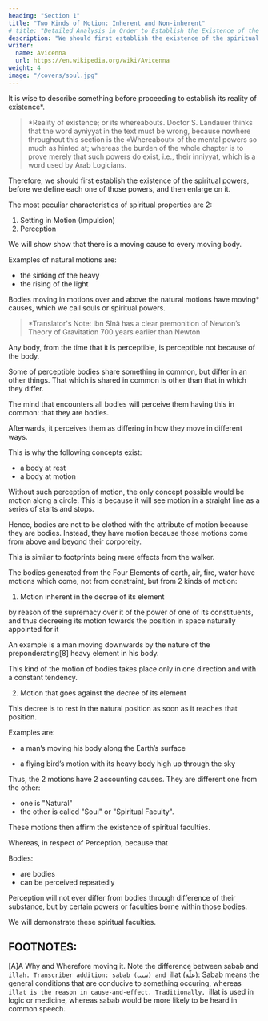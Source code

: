 ```yaml
---
heading: "Section 1"
title: "Two Kinds of Motion: Inherent and Non-inherent"
# title: "Detailed Analysis in Order to Establish the Existence of the Spiritual Faculties"
description: "We should first establish the existence of the spiritual powers, before we define each one of those powers, and then enlarge on it"
writer:
  name: Avicenna
  url: https://en.wikipedia.org/wiki/Avicenna
weight: 4
image: "/covers/soul.jpg"
---
```



It is wise to describe something before proceeding to establish its reality of existence*.

<!-- , such a one is counted by the wise among those who deviate from the broad beaten track of perspicuous statement.  -->

> *Reality of existence; or its whereabouts. Doctor S. Landauer thinks that the word ayniyyat in the text must be wrong, because nowhere throughout this section is the «Whereabout» of the mental powers so much as hinted at; whereas the burden of the whole chapter is to prove merely that such powers do exist, i.e., their inniyyat, which is a word used by Arab Logicians.


Therefore, we should first establish the existence of the spiritual powers, before we define each one of those powers, and then enlarge on it.

The most peculiar characteristics of spiritual properties are 2:

1. Setting in Motion (Impulsion)
2. Perception

We will show show that there is a moving cause to every moving body.

<!-- (ground, reason, motive, pretence)  -->

Examples of natural motions are:
- the sinking of the heavy
- the rising of the light

Bodies moving in motions over and above the natural motions have moving* causes, which we call souls or spiritual powers.

> *Translator's Note: Ibn Sînâ has a clear premonition of Newton’s Theory of Gravitation 700 years earlier than Newton


Any body, from the time that it is perceptible, is perceptible not because of the body.

<!-- in so far as it shows signs (traces) that it is perceptive, such perception by it cannot be validly ascribed to its body, except because of powers (faculties) in it that are capable of perception. -->

<!-- We now start by saying that not a shadow of doubt or perplexity hampers the mind, as to things, that  -->

Some of perceptible bodies share something in common, but differ in an other things. That which is shared in common is other than that in which they differ.

The mind that encounters all bodies will perceive them having this in common: that they are bodies.

Afterwards, it perceives them as differing in how they move in different ways. 

This is why the following concepts exist:
- a body at rest
- a body at motion 

Without such perception of motion, the only concept possible would be motion along a circle. This is because it will see motion in a straight line as a series of starts and stops. 
 <!-- it is established by its very form that it will not proceed save from stoppings and to stoppings (resting-places to resting-places).  -->

Hence, bodies are not to be clothed with the attribute of motion because they are bodies. Instead, they have motion because those motions come from above and beyond their corporeity. 

This is similar to footprints being mere effects from the walker.

The bodies generated from the Four Elements of earth, air, fire, water have motions which come, not from constraint, but from 2 kinds of motion:

 <!-- between which there is more or less difference:  -->

1. Motion inherent in the decree of its element

by reason of the supremacy over it of the power of one of its constituents, and thus decreeing its motion towards the position in space naturally appointed for it

An example is a man moving downwards by the nature of the preponderating[8] heavy element in his body.

This kind of the motion of bodies takes place only in one direction and with a constant tendency.

2. Motion that goes against the decree of its element

This decree is to rest in the natural position as soon as it reaches that position. 

Examples are:

- a man’s moving his body along the Earth’s surface
<!-- ; or else a moving away from the natural position when already separated from it -->
- a flying bird’s motion with its heavy body high up through the sky


Thus, the 2 motions have 2 accounting causes. They are different one from the other:
- one is "Natural"
- the other is called "Soul" or "Spiritual Faculty".

These motions then affirm the existence of spiritual faculties.

<!-- Hence it is quite sound, as to motion, to . -->

Whereas, in respect of Perception, because that 

Bodies:
- are bodies
- can be perceived repeatedly

 <!-- exist with this in common, viz. that they are bodies, and with this in distinction, viz. that they are repeatedly perceptive, it is quite manifest by the first (preceding) process of discrimination that  -->

Perception will not ever differ from bodies through difference of their substance, but by certain powers or faculties borne within those bodies. 

We will demonstrate these spiritual faculties. <!-- have an existence: and this is what we wished to . -->


## FOOTNOTES:

[A]A Why and Wherefore moving it. Note the difference between sabab and `illah. Transcriber addition: sabab (سبب) and `illat (علّة): Sabab means the general conditions that are conducive to something occuring, whereas `illat is the reason in cause-and-effect. Traditionally, `illat is used in logic or medicine, whereas sabab would be more likely to be heard in common speech.
